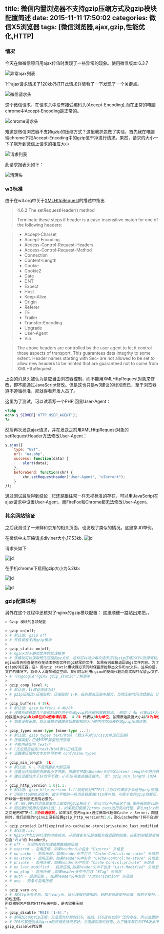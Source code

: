 title: 微信内置浏览器不支持gzip压缩方式及gzip模块配置简述
date: 2015-11-11 17:50:02
categories: 微信X5浏览器
tags: [微信浏览器,ajax,gzip,性能优化,HTTP]
---

### 情况
今天在做微信项目用ajax传值时发现了一些异常的现象。使用微信版本:6.3.7

![异常ajax列表](http://qcyoung.qiniudn.com/qcyoung/微信内置浏览器不支持gzip压缩方式及gzip模块配置简述/yichang1.png)

1个ajax请求请求了120kb?!打开此请求详情看了一下发现了一个关键点。

![微信请求头](http://qcyoung.qiniudn.com/qcyoung/微信内置浏览器不支持gzip压缩方式及gzip模块配置简述/weixin_requestheader.png)

这个微信请求，在请求头中没有接受编码头(Accept-Encoding),而在正常的电脑chrome中Accept-Encoding是正常的。

![chrome请求头](http://qcyoung.qiniudn.com/qcyoung/微信内置浏览器不支持gzip压缩方式及gzip模块配置简述/chrome_requestheader.png)

难道是微信浏览器不支持gzip的压缩方式？这里我抓包做了实验，首先我在电脑端chrome下把Accept-Encoding中的gzip值干掉进行请求。果然，请求的大小一下子飙升到微信上请求的相应大小

![请求列表](http://qcyoung.qiniudn.com/qcyoung/微信内置浏览器不支持gzip压缩方式及gzip模块配置简述/chrome_kill_gzip_list.png)

此请求报表头如下：

![清理头](http://qcyoung.qiniudn.com/qcyoung/微信内置浏览器不支持gzip压缩方式及gzip模块配置简述/chrome_kill_gzip_header.png)

### w3标准
由于在w3.org中关于[XMLHttpRequest](http://www.w3.org/TR/XMLHttpRequest/)的描述中指出

> 4.6.2 The setRequestHeader() method
> 
> Terminate these steps if header is a case-insensitive match for one of the following headers:

> - Accept-Charset
> - Accept-Encoding
> - Access-Control-Request-Headers
> - Access-Control-Request-Method
> - Connection
> - Content-Length
> - Cookie
> - Cookie2
> - Date
> - DNT
> - Expect
> - Host
> - Keep-Alive
> - Origin
> - Referer
> - TE
> - Trailer
> - Transfer-Encoding
> - Upgrade
> - User-Agent
> - Via

> The above headers are controlled by the user agent to let it control those aspects of transport. This guarantees data integrity to some extent. Header names starting with Sec- are not allowed to be set to allow new headers to be minted that are guaranteed not to come from XMLHttpRequest.

上面的消息头被认为是应当由浏览器控制，而不能用XMLHttpRequest对象来修改，即不能通过JavaScript修改。但是这也只是w3建议的标准而已，至于浏览器遵不遵循标准，那就得看开发人员了。

这里为了测试，可以试着写一个PHP,回显User-Agent：

```PHP
<?php
echo $_SERVER['HTTP_USER_AGENT'];
?>
```

然后再次发送ajax请求，并在发送之前用XMLHttpRequest对象的setRequestHeader方法修改User-Agent：

```javascript
$.ajax({
    type: "GET",
    url: "ua.php",
    success: function(data) {
        alert(data);
    },
    beforeSend: function(xhr) {
        xhr.setRequestHeader("User-Agent", "uTorrent");
    }
});
```

通过测试最后得到结论：IE还是跟往常一样无视标准的存在，可以用JavaScript在ajax请求中设置User-Agent，而FireFox和Chrome都无法修改User-Agent。

### 其余网站验证
之后我测试了一米鲜和京东的相关页面，也发现了类似的情况。这里拿JD举例。

在微信中未压缩请求diviner大小,17.53kb.
![jd](http://qcyoung.qiniudn.com/qcyoung/微信内置浏览器不支持gzip压缩方式及gzip模块配置简述/weixinjd.png)

请求头如下

![jd](http://qcyoung.qiniudn.com/qcyoung/微信内置浏览器不支持gzip压缩方式及gzip模块配置简述/chrome_jd_header副本.png)

在手机chrome下启用gzip大小为5.2kb:

![jd](http://qcyoung.qiniudn.com/qcyoung/微信内置浏览器不支持gzip压缩方式及gzip模块配置简述/mobile_chrome_jd_list.png)

![jd](http://qcyoung.qiniudn.com/qcyoung/微信内置浏览器不支持gzip压缩方式及gzip模块配置简述/mobile_chrome_jd_header.png)


### gzip配置说明
另外在这个过程中还核对了nginx的gzip模块配置：
这里顺便一路贴出来把。。


```python
> Gzip 模块的各项配置

> gzip on|off;
> # 默认值: gzip off 
> # 开启或者关闭gzip模块
>  
> gzip_static on|off;
> # nginx对于静态文件的处理模块
> # 该模块可以读取预先压缩的gz文件，这样可以减少每次请求进行gzip压缩的CPU资源消耗。该模块启用后，
nginx首先检查是否存在请求静态文件的gz结尾的文件，如果有则直接返回该gz文件内容。为了要兼容不支持
gzip的浏览器，启> 用gzip_static模块就必须同时保留原始静态文件和gz文件。这样的话，在有大量静态
文件的情况下，将会大大增加磁盘空间。我们可以利用nginx的反向代理功能实现只保留gz文件。
> # 可以google"nginx gzip_static"了解更多
>  
> gzip_comp_level 4;
> # 默认值：1(建议选择为4)
> # gzip压缩比/压缩级别，压缩级别 1-9，级别越高压缩率越大，当然压缩时间也就越长（传输快但比较消耗cpu）。
>  
> gzip_buffers 4 16k;
> # 默认值: gzip_buffers 4 4k/8k 
> # 设置系统获取几个单位的缓存用于存储gzip的压缩结果数据流。 例如 4 4k 代表以4k为单位，按照原
始数据大小以4k为单位的4倍申请内存。 4 8k 代表以8k为单位，按照原始数据大小以8k为单位的4倍申请内存。
> # 如果没有设置，默认值是申请跟原始数据相同大小的内存空间去存储gzip压缩结果。
>  
> gzip_types mime-type [mime-type ...];
> # 默认值: gzip_types text/html (默认不对js/css文件进行压缩)
> # 压缩类型，匹配MIME类型进行压缩
> # 不能用通配符 text/*
> # (无论是否指定)text/html默认已经压缩 
> # 设置哪压缩种文本文件可参考 conf/mime.types
>  
> gzip_min_length  1k;
> # 默认值: 0 ，不管页面多大都压缩
> # 设置允许压缩的页面最小字节数，页面字节数从header头中的Content-Length中进行获取。
> # 建议设置成大于1k的字节数，小于1k可能会越压越大。 即: gzip_min_length 1024
>  
> gzip_http_version 1.0|1.1;
> # 默认值: gzip_http_version 1.1(就是说对HTTP/1.1协议的请求才会进行gzip压缩)
> # 识别http的协议版本。由于早期的一些浏览器或者http客户端，可能不支持gzip自解压，用户就会看到乱码，
所以做一些判断还是有必要的。 
> # 注：99.99%的浏览器基本上都支持gzip解压了，所以可以不用设这个值,保持系统默认即可。
> # 假设我们使用的是默认值1.1，如果我们使用了proxy_pass进行反向代理，那么nginx和后端的upstream server
之间是用HTTP/1.0协议通信的，如果我们使用nginx通过反向代理做Cache > Server，而且前端的nginx没有开启gzip，
同时，我们后端的nginx上没有设置gzip_http_version为1.0，那么Cache的url将不会进行gzip压缩
>  
> gzip_proxied [off|expired|no-cache|no-store|private|no_last_modified|no_etag|auth|any] ...;
> # 默认值：off
> # Nginx作为反向代理的时候启用，开启或者关闭后端服务器返回的结果，匹配的前提是后端服务器必须要返回
包含"Via"的 header头。
> # off - 关闭所有的代理结果数据的压缩
> # expired - 启用压缩，如果header头中包含 "Expires" 头信息
> # no-cache - 启用压缩，如果header头中包含 "Cache-Control:no-cache" 头信息
> # no-store - 启用压缩，如果header头中包含 "Cache-Control:no-store" 头信息
> # private - 启用压缩，如果header头中包含 "Cache-Control:private" 头信息
> # no_last_modified - 启用压缩,如果header头中不包含 "Last-Modified" 头信息
> # no_etag - 启用压缩 ,如果header头中不包含 "ETag" 头信息
> # auth - 启用压缩 , 如果header头中包含 "Authorization" 头信息
> # any - 无条件启用压缩
>  
> gzip_vary on;
> # 和http头有关系，加个vary头，给代理服务器用的，有的浏览器支持压缩，有的不支持，所以避免浪费不支持
的也压缩，
所以根据客户端的HTTP头来判断，是否需要压缩
>  
> gzip_disable "MSIE [1-6].";
> # 禁用IE6的gzip压缩，又是因为杯具的IE6。当然，IE6目前依然广泛的存在，所以这里你也可以设置为“MSIE [1-5].”
> # IE6的某些版本对gzip的压缩支持很不好，会造成页面的假死，为了确保其它的IE6版本不出问题，所以建议加上
gzip_disable的设置
```

